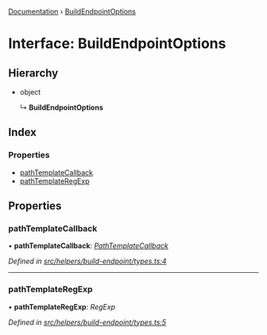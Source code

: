 [Documentation](../README.md) › [BuildEndpointOptions](buildendpointoptions.md)

# Interface: BuildEndpointOptions

## Hierarchy

* object

  ↳ **BuildEndpointOptions**

## Index

### Properties

* [pathTemplateCallback](buildendpointoptions.md#pathtemplatecallback)
* [pathTemplateRegExp](buildendpointoptions.md#pathtemplateregexp)

## Properties

###  pathTemplateCallback

• **pathTemplateCallback**: *[PathTemplateCallback](../README.md#pathtemplatecallback)*

*Defined in [src/helpers/build-endpoint/types.ts:4](https://github.com/dylanaubrey/getta/blob/9cee182/src/helpers/build-endpoint/types.ts#L4)*

___

###  pathTemplateRegExp

• **pathTemplateRegExp**: *RegExp*

*Defined in [src/helpers/build-endpoint/types.ts:5](https://github.com/dylanaubrey/getta/blob/9cee182/src/helpers/build-endpoint/types.ts#L5)*
